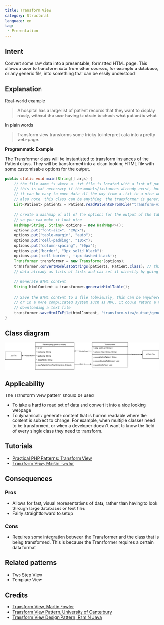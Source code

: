 ```yaml
---
title: Transform View
category: Structural
language: en
tag:
 - Presentation
---
```


## Intent

Convert some raw data into a presentable, formatted HTML page. This allows a user to transform data
from other sources, for example a database, or any generic file, into something that can be easily understood

## Explanation

Real-world example

> A hospital has a large list of patient records that they want to display nicely, without the
> user having to strain to check what patient is what

In plain words

> Transform view transforms some tricky to interpret data into a pretty web-page.

**Programmatic Example**

The Transformer class will be instantiated to transform instances of the Patient class. They will
be transformed into a clean looking HTML file with some customisable options for the output.


```java
public static void main(String[] args) {
    // the file name is where a .txt file is located with a list of patients
    // this is not necessary if the models/instances already exist, but it shows
    // it can be easy to move data all the way from a .txt to a nice webpage   
    // also note, this class can be anything, the transformer is generic to any model    
    List<Patient> patients = Patient.readPatientsFromFile("transform-view/src/main/java/patients.txt");

    // create a hashmap of all of the options for the output of the table
    // so you can make it look nice    
    HashMap<String, String> options = new HashMap<>();
    options.put("font-size", "20px");
    options.put("table-margin", "auto");
    options.put("cell-padding", "10px");
    options.put("column-spacing", "50px");
    options.put("border", "3px solid black");
    options.put("cell-border", "1px dashed black");
    Transformer transformer = new Transformer(options);
    transformer.convertModelsToStrings(patients, Patient.class); // this isn't necessary if you have
    // data already as lists of lists and can set it directly by going transformer.setData()

    // Generate HTML content
    String htmlContent = transformer.generateHtmlTable();

    // Save the HTML content to a file (obviously, this can be anywhere you want)
    // or in a more complicated system such as MVC, it could return a view instead of just
    // downloading a text file
    transformer.saveHtmlToFile(htmlContent, "transform-view/output/generatedTable.html");
}
```

## Class diagram

![Transform View Method](./etc/transform_view.png "Transform View Method")

## Applicability

The Transform View pattern should be used

* To take a hard to read set of data and convert it into a nice looking webpage
* To dynamically generate content that is human readable where the content is subject to change.
For example, when multiple classes need to be transformed, or when a developer doesn't want to know
the field of every single class they need to transform.

## Tutorials

* [Practical PHP Patterns: Transform View](https://dzone.com/articles/practical-php-patterns/practical-php-patterns-10)
* [Transform View, Martin Fowler](https://www.martinfowler.com/eaaCatalog/transformView.html)

## Consequences

### Pros
* Allows for fast, visual representations of data, rather than having to look through large
databases or text files
* Fairly straightforward to setup

### Cons
* Requires some integration between the Transformer and the class that is being transformed.
This is because the Transformer requires a certain data format

## Related patterns

* Two Step View
* Template View

## Credits

* [Transform View, Martin Fowler](https://www.martinfowler.com/eaaCatalog/transformView.html)
* [Transform View Pattern, University of Canterbury](https://oowisdom.csse.canterbury.ac.nz/index.php/Transform_view_pattern)
* [Transform View Design Pattern, Ram N Java](https://www.youtube.com/watch?v=PKhMhfcZSiw)